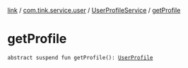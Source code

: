 [link](../../index.md) / [com.tink.service.user](../index.md) / [UserProfileService](index.md) / [getProfile](./get-profile.md)

# getProfile

`abstract suspend fun getProfile(): `[`UserProfile`](../../com.tink.model.user/-user-profile/index.md)